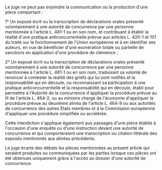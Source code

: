 Le juge ne peut pas enjoindre la communication ou la production d'une pièce comportant :

1° Un exposé écrit ou la transcription de déclarations orales présenté volontairement à une autorité de concurrence par une personne mentionnée à l'article L. 481-1 ou en son nom, et contribuant à établir la réalité d'une pratique anticoncurrentielle prévue aux articles L. 420-1 et 101 du traité sur le fonctionnement de l'Union européenne et à en identifier ses auteurs, en vue de bénéficier d'une exonération totale ou partielle de sanctions en application d'une procédure de clémence ;

2° Un exposé écrit ou la transcription de déclarations orales présenté volontairement à une autorité de concurrence par une personne mentionnée à l'article L. 481-1 ou en son nom, traduisant sa volonté de renoncer à contester la réalité des griefs qui lui sont notifiés et la responsabilité qui en découle, ou reconnaissant sa participation à une pratique anticoncurrentielle et la responsabilité qui en découle, établi pour permettre à l'Autorité de la concurrence d'appliquer la procédure prévue au III de l'article L. 464-2, ou au ministre chargé de l'économie d'appliquer la procédure prévue au deuxième alinéa de l'article L. 464-9 ou aux autorités de concurrence des autres Etats membres et à la Commission européenne d'appliquer une procédure simplifiée ou accélérée.

Cette interdiction s'applique également aux passages d'une pièce établie à l'occasion d'une enquête ou d'une instruction devant une autorité de concurrence et qui comporteraient une transcription ou citation littérale des exposés mentionnés aux alinéas précédents.

Le juge écarte des débats les pièces mentionnées au présent article qui seraient produites ou communiquées par les parties lorsque ces pièces ont été obtenues uniquement grâce à l'accès au dossier d'une autorité de concurrence.
